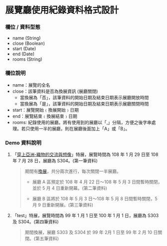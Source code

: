 展覽廳使用紀錄資料格式設計
==========================


### 欄位 / 資料型態 ###

- name (String)
- close (Boolean)
- start (Date)
- end (Date)
- rooms (String)


### 欄位說明 ###

- name：展覽的全名
- close：該筆資料是否為換展資訊 (展廳關閉)
	- 當換展為「否」，該筆資料的開始日期及結束日期表示展廳開放時間
	- 當換展為「是」，該筆資料的開始日期及結束日期表示展廳關閉時間
- start：展覽開始﹙換展開始﹚日期
- end：展覽結束﹙換展結束﹚日期
- rooms:  紀錄使用的展廳。將有使用到的展廳以「,」分隔，方便之後字串處理。若只使用一半的展廳，則在展廳後面加上「A」或「B」。


### Demo 資料說明 ###

1. 「[穿上亞洲-織物的交流與想像](https://south.npm.gov.tw/ExhibitionsDetailC003110.aspx?Cond=31e50fed-09ca-439a-830c-85f0fbf4e0db&appname=Exhibition3112&State=0)」特展，展覽時間為 108 年 1 月 29 日至 108 年 7 月 28 日，展廳為 S304。(第一筆資料)

   > 期間有[換展](https://south.npm.gov.tw/ActivitiesDetailC006110.aspx?Cond=d5ab9ab1-352d-492e-9063-47c334fbb178)，共分兩次進行，每次關閉一半展廳。
   >
   > - 展廳 A 區預定於 108 年 4 月 22 日～108 年 5 月 3 日間暫時關閉，並於 5 月 4 日重新開幕。(第二筆資料)
   >
   > - 展廳 B 區將於 108 年 5 月 3 日～108 年 5 月 8 日間暫時關閉，5 月 9 日重新開展。(第三筆資料) 

2. 「test」特展，展覽時間為 99 年 1 月 1 日至 100 年 1 月 1 日，展廳為 S303 及 S304。(第四筆資料)
   
   > 期間換展，展廳 S303 及 S304 於 99 年 2月 1 日至 99 年 2 月 10 日關閉。(第五筆資料)
